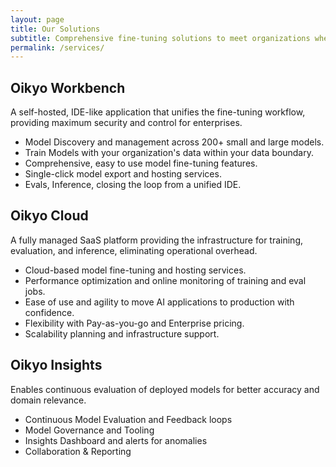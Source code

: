 ```yaml
---
layout: page
title: Our Solutions
subtitle: Comprehensive fine-tuning solutions to meet organizations where they are and scale to production-ready artificial intelligence initiatives
permalink: /services/
---
```


<div class="service-section" markdown="1">

## Oikyo Workbench

A self-hosted, IDE-like application that unifies the fine-tuning workflow, providing maximum security and control for enterprises.

- Model Discovery and management across 200+ small and large models.
- Train Models with your organization's data within your data boundary.   
- Comprehensive, easy to use model fine-tuning features.
- Single-click model export and hosting services. 
- Evals, Inference, closing the loop from a unified IDE.


</div>

<div class="service-section" markdown="1">

## Oikyo Cloud

A fully managed SaaS platform providing the infrastructure for training, evaluation, and inference, eliminating operational overhead.

- Cloud-based model fine-tuning and hosting services.
- Performance optimization and online monitoring of training and eval jobs.
- Ease of use and agility to move AI applications to production with confidence. 
- Flexibility with Pay-as-you-go and Enterprise pricing.
- Scalability planning and infrastructure support.

</div>

<div class="service-section" markdown="1">

## Oikyo Insights

Enables continuous evaluation of deployed models for better accuracy and domain relevance.

- Continuous Model Evaluation and Feedback loops
- Model Governance and Tooling
- Insights Dashboard and alerts for anomalies
- Collaboration & Reporting

</div>

